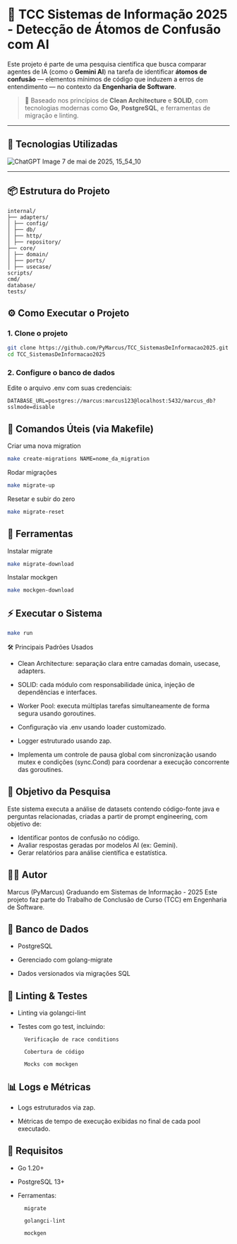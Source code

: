 # 🔬 TCC Sistemas de Informação 2025 - Detecção de Átomos de Confusão com AI

Este projeto é parte de uma pesquisa científica que busca comparar agentes de IA (como o **Gemini AI**) na tarefa de identificar **átomos de confusão** — elementos mínimos de código que induzem a erros de entendimento — no contexto da **Engenharia de Software**.

> 🧩 Baseado nos princípios de **Clean Architecture** e **SOLID**, com tecnologias modernas como **Go**, **PostgreSQL**, e ferramentas de migração e linting.

---

## 🚀 Tecnologias Utilizadas

![ChatGPT Image 7 de mai  de 2025, 15_54_10](https://github.com/user-attachments/assets/36d49217-b34a-430e-84ff-99bbf29bc6d4)

---


## 📦 Estrutura do Projeto
    internal/
    ├── adapters/
    │ ├── config/
    │ ├── db/
    │ ├── http/
    │ ├── repository/
    ├── core/
    │ ├── domain/
    │ ├── ports/
    │ ├── usecase/
    scripts/
    cmd/
    database/
    tests/

## ⚙️ Como Executar o Projeto

### 1. Clone o projeto
```bash
git clone https://github.com/PyMarcus/TCC_SistemasDeInformacao2025.git
cd TCC_SistemasDeInformacao2025
```

### 2. Configure o banco de dados

Edite o arquivo .env com suas credenciais:

    DATABASE_URL=postgres://marcus:marcus123@localhost:5432/marcus_db?sslmode=disable

## 📂 Comandos Úteis (via Makefile)

Criar uma nova migration
```bash
make create-migrations NAME=nome_da_migration
```
Rodar migrações
```bash
make migrate-up
```
Resetar e subir do zero
```bash
make migrate-reset
```

## 🐳 Ferramentas

Instalar migrate
```bash
make migrate-download
```

Instalar mockgen
```bash
make mockgen-download
```

## ⚡ Executar o Sistema
```bash
make run
```

🛠️ Principais Padrões Usados

* Clean Architecture: separação clara entre camadas domain, usecase, adapters.
    
* SOLID: cada módulo com responsabilidade única, injeção de dependências e interfaces.
    
* Worker Pool: executa múltiplas tarefas simultaneamente de forma segura usando goroutines.
    
* Configuração via .env usando loader customizado.
    
* Logger estruturado usando zap.

* Implementa um controle de pausa global com sincronização usando mutex e condições (sync.Cond) para coordenar a execução concorrente das goroutines.

## 🎯 Objetivo da Pesquisa

Este sistema executa a análise de datasets contendo código-fonte java e perguntas relacionadas, criadas a partir de prompt engineering, com objetivo de:

* Identificar pontos de confusão no código.
* Avaliar respostas geradas por modelos AI (ex: Gemini).
* Gerar relatórios para análise científica e estatística.

## 👨‍🔬 Autor

Marcus (PyMarcus)
Graduando em Sistemas de Informação - 2025
Este projeto faz parte do Trabalho de Conclusão de Curso (TCC) em Engenharia de Software.

## 🐘 Banco de Dados

* PostgreSQL

* Gerenciado com golang-migrate

* Dados versionados via migrações SQL

## 🧹 Linting & Testes

* Linting via golangci-lint

* Testes com go test, incluindo:

        Verificação de race conditions

        Cobertura de código

        Mocks com mockgen

## 📊 Logs e Métricas

* Logs estruturados via zap.

* Métricas de tempo de execução exibidas no final de cada pool executado.

## 🏁 Requisitos

* Go 1.20+

* PostgreSQL 13+

* Ferramentas:

        migrate

        golangci-lint

        mockgen
